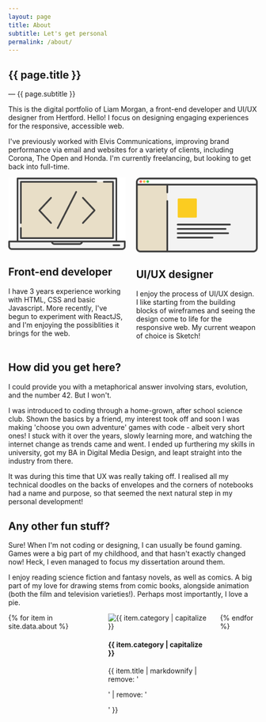 ```yaml
---
layout: page
title: About
subtitle: Let's get personal
permalink: /about/
---
```

<section>
  <div class="section-heading">
    <h1>{{ page.title }}</h1>
    <span class="p t--large t--lighter">— {{ page.subtitle }}</span>
  </div>
  <p>This is the digital portfolio of Liam Morgan, a front-end developer and UI/UX designer from Hertford. Hello! I focus on designing engaging experiences for the responsive, accessible web.</p>
  <p>I've previously worked with Elvis Communications, improving brand performance via email and websites for a variety of clients, including Corona, The Open and Honda. I'm currently freelancing, but looking to get back into full-time.</p>
</section>

<section>
  <div class="columns">
    <div class="about-bio-cell">
      <img class="page__icon" src="/image/about/fedev.svg" alt="Front-end developer">
      <h2>Front-end developer</h2>
      <p>I have 3 years experience working with HTML, CSS and basic Javascript. More recently, I've begun to experiment with ReactJS, and I'm enjoying the possiblities it brings for the web.</p>
    </div>
    <div class="about-bio-cell">
      <img class="page__icon" src="/image/about/uxui.svg" alt="UI/UX Designer">
      <h2>UI/UX designer</h2>
      <p>I enjoy the process of UI/UX design. I like starting from the building blocks of wireframes and seeing the design come to life for the responsive web. My current weapon of choice is Sketch!</p>
    </div>
  </div>
</section>

<section>
  <h2>How did you get here?</h2>
  <p>I could provide you with a metaphorical answer involving stars, evolution, and the number 42. But I won't.</p>
  <p>I was introduced to coding through a home-grown, after school science club. Shown the basics by a friend, my interest took off and soon I was making 'choose you own adventure' games with code - albeit very short ones! I stuck with it over the years, slowly learning more, and watching the internet change as trends came and went. I ended up furthering my skills in university, got my BA in Digital Media Design, and leapt straight into the industry from there.</p>
  <p>It was during this time that UX was really taking off. I realised all my technical doodles on the backs of envelopes and the corners of notebooks had a name and purpose, so that seemed the next natural step in my personal development!</p>
</section>

<section>
  <h2>Any other fun stuff?</h2>
  <p>Sure! When I'm not coding or designing, I can usually be found gaming. Games were a big part of my childhood, and that hasn't exactly changed now! Heck, I even managed to focus my dissertation around them.</p>
  <p>I enjoy reading science fiction and fantasy novels, as well as comics. A big part of my love for drawing stems from comic books, alongside animation (both the film and television varieties!). Perhaps most importantly, I love a pie.</p>
</section>

<section>
  <div class="columns">
    {% for item in site.data.about %}
    <div class="about-fact-cell ta--c">
      <img class="page__icon" src="/image/about/about-{{ item.category }}.svg" alt="{{ item.category | capitalize }}">
      <h4>{{ item.category | capitalize }}</h4>
      <p class="p-0">{{ item.title | markdownify | remove: '<p>' | remove: '</p>' }}</p>
    </div>
    {% endfor %}
  </div>
</section>